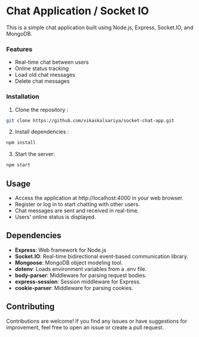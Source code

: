 <h1>Chat Application / Socket IO</h1>

This is a simple chat application built using Node.js, Express, Socket.IO, and MongoDB.

<h3>Features</h3>

- Real-time chat between users <br />
- Online status tracking <br />
- Load old chat messages <br />
- Delete chat messages <br />


<h3>Installation</h3>

1. Clone the repository :

```sh
git clone https://github.com/vikaskalsariya/socket-chat-app.git

```

2. Install dependencies :

```sh
npm install
```

3. Start the server:
```sh
npm start
```

<h2>Usage</h2>

- Access the application at http://localhost:4000 in your web browser.<br>
- Register or log in to start chatting with other users.<br>
- Chat messages are sent and received in real-time.<br>
- Users' online status is displayed.<br>

<h2>Dependencies</h2>

- <b>Express</b>: Web framework for Node.js<br>
- <b>Socket.IO</b>: Real-time bidirectional event-based communication library.<br>
- <b>Mongoose</b>: MongoDB object modeling tool.<br>
- <b>dotenv</b>: Loads environment variables from a .env file.<br>
- <b>body-parser</b>: Middleware for parsing request bodies.<br>
- <b>express-session</b>: Session middleware for Express.<br>
- <b>cookie-parser</b>: Middleware for parsing cookies.<br>

<h2>Contributing</h2>

Contributions are welcome! If you find any issues or have suggestions for improvement, feel free to open an issue or create a pull request.
